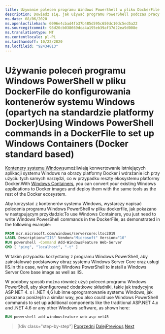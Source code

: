 ```yaml
---
title: Używanie poleceń programu Windows PowerShell w pliku DockerFile do konfigurowania kontenerów systemu Windows (opartych na standardzie platformy Docker)
description: Dowiedz się, jak używać programu PowerShell podczas pracy z platformą Docker w kontenerach systemu Windows
ms.date: 08/06/2020
ms.openlocfilehash: 6096e4cbad4fb37b485d595c650dc10dc5ed5a22
ms.sourcegitcommit: 98d20cb038669dca4a195eb39af37d22ea9d008e
ms.translationtype: MT
ms.contentlocale: pl-PL
ms.lasthandoff: 10/22/2020
ms.locfileid: "92434813"
---
```

# <a name="using-windows-powershell-commands-in-a-dockerfile-to-set-up-windows-containers-docker-standard-based"></a><span data-ttu-id="ab956-103">Używanie poleceń programu Windows PowerShell w pliku DockerFile do konfigurowania kontenerów systemu Windows (opartych na standardzie platformy Docker)</span><span class="sxs-lookup"><span data-stu-id="ab956-103">Using Windows PowerShell commands in a DockerFile to set up Windows Containers (Docker standard based)</span></span>

<span data-ttu-id="ab956-104">[Kontenery systemu Windows](/virtualization/windowscontainers/about/index)umożliwiają konwertowanie istniejących aplikacji systemu Windows na obrazy platformy Docker i wdrażanie ich przy użyciu tych samych narzędzi, co w przypadku reszty ekosystemu platformy Docker.</span><span class="sxs-lookup"><span data-stu-id="ab956-104">With [Windows Containers](/virtualization/windowscontainers/about/index), you can convert your existing Windows applications to Docker images and deploy them with the same tools as the rest of the Docker ecosystem.</span></span>

<span data-ttu-id="ab956-105">Aby korzystać z kontenerów systemu Windows, wystarczy napisać polecenia programu Windows PowerShell w pliku dockerfile, jak pokazano w następującym przykładzie:</span><span class="sxs-lookup"><span data-stu-id="ab956-105">To use Windows Containers, you just need to write Windows PowerShell commands in the DockerFile, as demonstrated in the following example:</span></span>

```dockerfile
FROM mcr.microsoft.com/windows/servercore:ltsc2019
LABEL Description="IIS" Vendor="Microsoft" Version="10"
RUN powershell -Command Add-WindowsFeature Web-Server
CMD [ "ping", "localhost", "-t" ]
```

<span data-ttu-id="ab956-106">W takim przypadku korzystamy z programu Windows PowerShell, aby zainstalować podstawowy obraz systemu Windows Server Core oraz usługi IIS.</span><span class="sxs-lookup"><span data-stu-id="ab956-106">In this case, we're using Windows PowerShell to install a Windows Server Core base image as well as IIS.</span></span>

<span data-ttu-id="ab956-107">W podobny sposób można również użyć poleceń programu Windows PowerShell, aby skonfigurować dodatkowe składniki, takie jak tradycyjne ASP.NET 4. x i .NET 4,6 lub inne oprogramowanie systemu Windows, jak pokazano poniżej:</span><span class="sxs-lookup"><span data-stu-id="ab956-107">In a similar way, you also could use Windows PowerShell commands to set up additional components like the traditional ASP.NET 4.x and .NET 4.6 or any other Windows software, as shown here:</span></span>

```dockerfile
RUN powershell add-windowsfeature web-asp-net45
```

>[!div class="step-by-step"]
><span data-ttu-id="ab956-108">[Poprzedni](visual-studio-tools-for-docker.md) 
> [Dalej](build-aspnet-core-applications-linux-containers-aks-kubernetes.md)</span><span class="sxs-lookup"><span data-stu-id="ab956-108">[Previous](visual-studio-tools-for-docker.md)
[Next](build-aspnet-core-applications-linux-containers-aks-kubernetes.md)</span></span>

